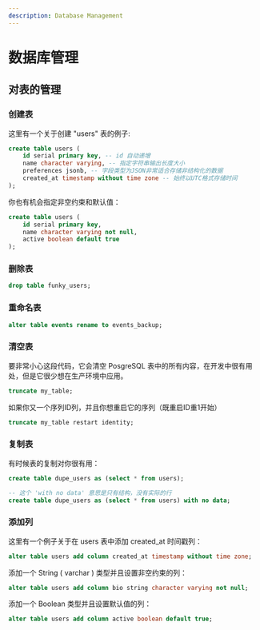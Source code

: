 ```yaml
---
description: Database Management
---
```


# 数据库管理

## 对表的管理

### 创建表

这里有一个关于创建 "users" 表的例子:

```sql
create table users (
    id serial primary key, -- id 自动递增
    name character varying, -- 指定字符串输出长度大小
    preferences jsonb, -- 字段类型为JSON非常适合存储非结构化的数据
    created_at timestamp without time zone -- 始终以UTC格式存储时间
);
```

你也有机会指定非空约束和默认值：

```sql
create table users (
    id serial primary key,
    name character varying not null,
    active boolean default true
);
```



### 删除表

```sql
drop table funky_users;
```



### 重命名表

```sql
alter table events rename to events_backup;
```



### 清空表

要非常小心这段代码，它会清空 PosgreSQL 表中的所有内容，在开发中很有用处，但是它很少想在生产环境中应用。

```sql
truncate my_table;
```

如果你又一个序列ID列，并且你想重启它的序列（既重启ID重1开始）

```sql
truncate my_table restart identity;
```



### 复制表

有时候表的复制对你很有用：

```sql
create table dupe_users as (select * from users);

-- 这个 'with no data' 意思是只有结构，没有实际的行
create table dupe_users as (select * from users) with no data;
```



### 添加列

这里有一个例子关于在 users 表中添加 created\_at 时间戳列：

```sql
alter table users add column created_at timestamp without time zone;
```

添加一个 String \( varchar \) 类型并且设置非空约束的列：

```sql
alter table users add column bio string character varying not null;
```

添加一个 Boolean 类型并且设置默认值的列：

```sql
alter table users add column active boolean default true;
```




